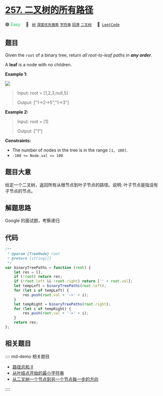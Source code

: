 # [257. 二叉树的所有路径](https://leetcode.com/problems/binary-tree-paths)

🟢 <font color=#15bd66>Easy</font>&emsp; 🔖&ensp; [`树`](/leetcode/outline/tag/tree.md) [`深度优先搜索`](/leetcode/outline/tag/depth-first-search.md) [`字符串`](/leetcode/outline/tag/string.md) [`回溯`](/leetcode/outline/tag/backtracking.md) [`二叉树`](/leetcode/outline/tag/binary-tree.md)&emsp; 🔗&ensp;[`LeetCode`](https://leetcode.com/problems/binary-tree-paths/)

## 题目

Given the `root` of a binary tree, return _all root-to-leaf paths in **any order**_.

A **leaf** is a node with no children.

**Example 1:**

![](https://assets.leetcode.com/uploads/2021/03/12/paths-tree.jpg)

> Input: root = [1,2,3,null,5]
>
> Output: ["1->2->5","1->3"]

**Example 2:**

> Input: root = [1]
>
> Output: ["1"]

**Constraints:**

- The number of nodes in the tree is in the range `[1, 100]`.
- `-100 <= Node.val <= 100`

## 题目大意

给定一个二叉树，返回所有从根节点到叶子节点的路径。说明: 叶子节点是指没有子节点的节点。

## 解题思路

Google 的面试题，考察递归

## 代码

```javascript
/**
 * @param {TreeNode} root
 * @return {string[]}
 */
var binaryTreePaths = function (root) {
	let res = [];
	if (!root) return res;
	if (!root.left && !root.right) return ['' + root.val];
	let tempLeft = binaryTreePaths(root.left);
	for (let i of tempLeft) {
		res.push(root.val + '->' + i);
	}
	let tempRight = binaryTreePaths(root.right);
	for (let i of tempRight) {
		res.push(root.val + '->' + i);
	}
	return res;
};
```

## 相关题目

:::: md-demo 相关题目
- [路径总和 II](https://leetcode.com/problems/path-sum-ii)
- [从叶结点开始的最小字符串](https://leetcode.com/problems/smallest-string-starting-from-leaf)
- [从二叉树一个节点到另一个节点每一步的方向](https://leetcode.com/problems/step-by-step-directions-from-a-binary-tree-node-to-another)

::::
